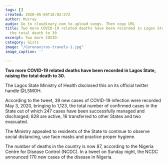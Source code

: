 ```yaml
---
tags: []
created: 2020-05-04T16:02:57Z
author: Murray
audio: Go to cloudinary.com to upload songs. Then copy URL
title: Two more COVID-19 related deaths have been recorded in Lagos State, raising
  the total death to 30
excerpt: Two more COVID-
category: Gists
image: "/Coronavirus-travels-1.jpg"
image_caption: ''

---
```

**Two more COVID-19 related deaths have been recorded in Lagos State, raising the total death to 30.**

The Lagos State Ministry of Health disclosed this on its official twitter handle @LSMOH.

According to the tweet, 39 new cases of COVID-19 infection were recorded May 3, 2020, bringing to 1,123, the total number of confirmed cases in the State out of which 247 cases have been successfully managed and discharged; 828 are active, 16 transferred to other States and two evacuated.

The Ministry appealed to residents of the State to continue to observe social distancing, use face masks and practice proper hygiene.

The number of deaths in the country is now 87, according to the Nigeria Centre for Disease Control (NCDC). In a tweet on Sunday night, the NCDC announced 170 new cases of the disease in Nigeria.
